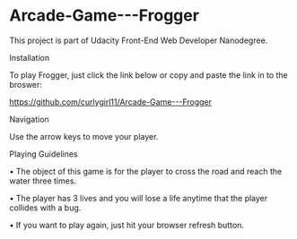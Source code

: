 # Arcade-Game---Frogger
This project is part of Udacity Front-End Web Developer Nanodegree.

Installation

To play Frogger, just click the link below or copy and paste the link in to the broswer:

https://github.com/curlygirl11/Arcade-Game---Frogger

Navigation

Use the arrow keys to move your player.

Playing Guidelines

•	The object of this game is for the player to cross the road and reach the water three times.

•	The player has 3 lives and you will lose a life anytime that the player collides with a bug.

•	If you want to play again, just hit your browser refresh button.
